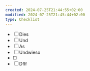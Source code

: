 ```yaml
---
created: 2024-07-25T21:44:55+02:00
modified: 2024-07-25T21:45:44+02:00
type: Checklist
---
```


- [ ] Dies
- [ ] Und
- [ ] As
- [ ] Undwieso
- [ ] 
- [ ] Dflf
